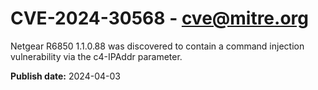 # CVE-2024-30568 - cve@mitre.org

Netgear R6850 1.1.0.88 was discovered to contain a command injection vulnerability via the c4-IPAddr parameter.

**Publish date:** 2024-04-03
